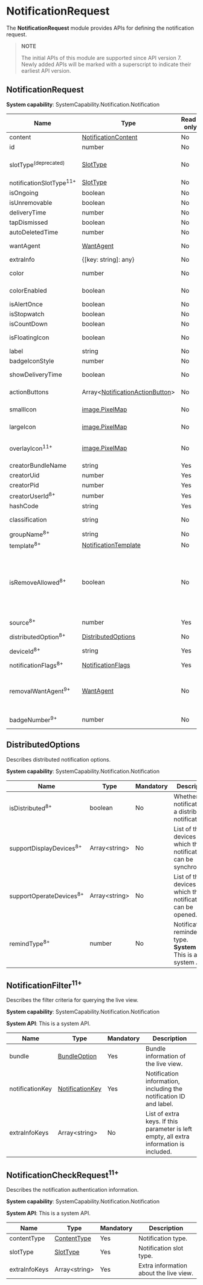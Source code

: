 # NotificationRequest

The **NotificationRequest** module provides APIs for defining the notification request.

> **NOTE**
>
> The initial APIs of this module are supported since API version 7. Newly added APIs will be marked with a superscript to indicate their earliest API version.

## NotificationRequest

**System capability**: SystemCapability.Notification.Notification

| Name                           | Type                                                   |  Read-only| Mandatory| Description                                                                   |
|-------------------------------| -------------------------------------------------------- | ----- | --- |-----------------------------------------------------------------------|
| content                       | [NotificationContent](js-apis-inner-notification-notificationContent.md#notificationcontent)   |   No | Yes | Notification content.                                                                |
| id                            | number                                                   |   No | No | Notification ID.                                                                |
| slotType<sup>(deprecated)</sup> | [SlotType](js-apis-notificationManager.md#slottype)    |   No | No | Notification slot type.<br>This API is deprecated since API version 11. You are advised to use **notificationSlotType** instead.                       |
| notificationSlotType<sup>11+</sup> | [SlotType](js-apis-notificationManager.md#slottype) |   No | No | Notification slot type.                       |
| isOngoing                     | boolean                                                  |   No | No | Whether the notification is an ongoing notification.                                                             |
| isUnremovable                 | boolean                                                  |   No | No | Reserved. |
| deliveryTime                  | number                                                   |   No | No | Time when the notification is sent.                                                              |
| tapDismissed                  | boolean                                                  |   No | No | Whether the notification is automatically cleared.                                                            |
| autoDeletedTime               | number                                                   |   No | No | Time when the notification is automatically cleared.                                                             |
| wantAgent                     | [WantAgent](js-apis-app-ability-wantAgent.md)            |   No | No | **WantAgent** instance to which the notification will be redirected after being clicked.                                      |
| extraInfo                     | {[key: string]: any}                                     |   No | No | Extended parameters.                                                                |
| color                         | number                                                   |   No | No | Background color of the notification. Not supported currently.                                                    |
| colorEnabled                  | boolean                                                  |   No | No | Whether the notification background color can be enabled. Not supported currently.                                                |
| isAlertOnce                   | boolean                                                  |   No | No | Whether the notification triggers an alert only once.                                                       |
| isStopwatch                   | boolean                                                  |   No | No | Whether to display the stopwatch.                                                            |
| isCountDown                   | boolean                                                  |   No | No | Whether to display the countdown time.                                                           |
| isFloatingIcon                | boolean                                                  |   No | No | Whether the notification is displayed as a floating icon in the status bar.                                                           |
| label                         | string                                                   |   No | No | Notification label.                                                                |
| badgeIconStyle                | number                                                   |   No | No | Notification badge type. Not supported currently.                                                    |
| showDeliveryTime              | boolean                                                  |   No | No | Whether to display the time when the notification is delivered.                                                            |
| actionButtons                 | Array\<[NotificationActionButton](js-apis-inner-notification-notificationActionButton.md)\>             |   No | No | Buttons in the notification. Up to three buttons are allowed.                                                         |
| smallIcon                     | [image.PixelMap](js-apis-image.md#pixelmap7)             |   No | No | Small notification icon. This field is optional, and the icon size cannot exceed 30 KB.                                                |
| largeIcon                     | [image.PixelMap](js-apis-image.md#pixelmap7)             |   No | No | Large notification icon. This field is optional, and the icon size cannot exceed 30 KB.                                                |
| overlayIcon<sup>11+<sup>      | [image.PixelMap](js-apis-image.md#pixelmap7)             |   No | No | Notification overlay icon. This field is optional, and the icon size cannot exceed 30 KB.<br>**System API**: This is a system API.                                                |
| creatorBundleName             | string                                                   |   Yes | No | Name of the bundle that creates the notification.                                                             |
| creatorUid                    | number                                                   |   Yes | No | UID used for creating the notification.                                                            |
| creatorPid                    | number                                                   |   Yes | No | PID used for creating the notification.                                                            |
| creatorUserId<sup>8+<sup>     | number                                                   |   Yes | No | ID of the user who creates the notification.                                                         |
| hashCode                      | string                                                   |   Yes | No | Unique ID of the notification.                                                              |
| classification                | string                                                   |   No | No | Notification category.<br>**System API**: This is a system API.                              |
| groupName<sup>8+<sup>         | string                                                   |   No | No | Notification group name.                                                               |
| template<sup>8+<sup>          | [NotificationTemplate](./js-apis-inner-notification-notificationTemplate.md) |   No | No | Notification template.                                                                |
| isRemoveAllowed<sup>8+<sup>   | boolean                                                  |   No | No | Whether the notification can be removed. If a notification is not removable, it will not be deleted when the user touches the delete button below the notification, but it can still be deleted by swiping left on the notification and touching the delete button.<br>**System API**: This is a system API.<br>**Required permissions**: ohos.permission.SET_UNREMOVABLE_NOTIFICATION|
| source<sup>8+<sup>            | number                                                   |   Yes | No | Notification source.<br>**System API**: This is a system API.                               |
| distributedOption<sup>8+<sup> | [DistributedOptions](#distributedoptions)                |   No | No | Distributed notification options.                                                            |
| deviceId<sup>8+<sup>          | string                                                   |   Yes | No | Device ID of the notification source.<br>**System API**: This is a system API.                      |
| notificationFlags<sup>8+<sup> | [NotificationFlags](js-apis-inner-notification-notificationFlags.md#notificationflags)                   |   Yes | No | Notification flags.                                                 |
| removalWantAgent<sup>9+<sup>  | [WantAgent](js-apis-app-ability-wantAgent.md)            |   No | No | **WantAgent** instance to which the notification will be redirected when it is removed. The target **WantAgent** instance must be a common event or a system service (for which the value of **OperationType** is 3 or larger).                                         |
| badgeNumber<sup>9+<sup>       | number                                                   |   No | No | Number of notifications displayed on the application icon.                                                       |


## DistributedOptions

Describes distributed notification options.

**System capability**: SystemCapability.Notification.Notification

| Name                  | Type           | Mandatory| Description                              |
| ---------------------- | -------------- | ---- | ---------------------------------- |
| isDistributed<sup>8+<sup>          | boolean        | No  | Whether the notification is a distributed notification.                  |
| supportDisplayDevices<sup>8+<sup>  | Array\<string> | No  | List of the devices to which the notification can be synchronized.           |
| supportOperateDevices<sup>8+<sup>  | Array\<string> | No  | List of the devices on which the notification can be opened.             |
| remindType<sup>8+<sup>             | number         | No  | Notification reminder type.<br>**System API**: This is a system API.                   |


## NotificationFilter<sup>11+</sup>

Describes the filter criteria for querying the live view.

**System capability**: SystemCapability.Notification.Notification

**System API**: This is a system API. 

| Name           | Type                                  | Mandatory| Description                              |
| ----------------| ------------------------------------- | ---- | ---------------------------------- |
| bundle          | [BundleOption](js-apis-inner-notification-notificationCommonDef.md#bundleoption) | Yes  | Bundle information of the live view.|
| notificationKey | [NotificationKey](js-apis-notificationSubscribe.md#notificationkey) | Yes  | Notification information, including the notification ID and label.  |
| extraInfoKeys   | Array\<string>                        | No  | List of extra keys. If this parameter is left empty, all extra information is included.|


## NotificationCheckRequest<sup>11+</sup>

Describes the notification authentication information.

**System capability**: SystemCapability.Notification.Notification

**System API**: This is a system API. 

| Name         | Type                                                      | Mandatory| Description             |
| --------------| --------------------------------------------------------- | ---- | ----------------- |
| contentType   | [ContentType](js-apis-notificationManager.md#contenttype) | Yes  | Notification type.        |
| slotType      | [SlotType](js-apis-notificationManager.md#slottype)       | Yes  | Notification slot type.        |
| extraInfoKeys | Array\<string>                                            | Yes  | Extra information about the live view.|
